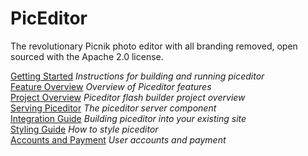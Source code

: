 PicEditor
=========

The revolutionary Picnik photo editor with all branding removed, open sourced with the Apache 2.0 license.

[Getting Started](https://github.com/darrinm/PicEditor/wiki/Getting-Started) _Instructions for building and running piceditor_  
[Feature Overview](https://github.com/darrinm/PicEditor/wiki/Feature-Overview) _Overview of Piceditor features_  
[Project Overview](https://github.com/darrinm/PicEditor/wiki/Project-Overview) _Piceditor flash builder project overview_  
[Serving Piceditor](https://github.com/darrinm/PicEditor/wiki/Serving-Piceditor) _The piceditor server component_  
[Integration Guide](https://github.com/darrinm/PicEditor/wiki/Integration-Guide) _Building piceditor into your existing site_  
[Styling Guide](https://github.com/darrinm/PicEditor/wiki/Styling-Guide) _How to style piceditor_  
[Accounts and Payment](https://github.com/darrinm/PicEditor/wiki/Accounts-and-Payment) _User accounts and payment_  
